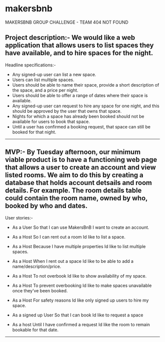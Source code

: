 # makersbnb
MAKERSBNB GROUP CHALLENGE - TEAM 404 NOT FOUND

Project description:-
We would like a web application that allows users to list spaces they have available, and to hire spaces for the night.
---------------------------------------------------------------------------
Headline specifications:-
- Any signed-up user can list a new space.
- Users can list multiple spaces.
- Users should be able to name their space, provide a short description of the space, and a price per night.
- Users should be able to offer a range of dates where their space is available.
- Any signed-up user can request to hire any space for one night, and this should be approved by the user that owns that space.
- Nights for which a space has already been booked should not be available for users to book that space.
- Until a user has confirmed a booking request, that space can still be booked for that night.
---------------------------------------------------------------------------
MVP:-
By Tuesday afternoon, our minimum viable product is to have a functioning web page that allows a user to create an account and view listed rooms.
We aim to do this by creating a database that holds account detsails and room details. 
For example. The room details table could contain the room name, owned by who, booked by who and dates.
---------------------------------------------------------------------------
User stories:-

- As a User 
So that I can use MakersBnB
I want to create an account.

- As a Host
So I can rent out a room
Id like to list a space. 

- As a Host 
Because I have multiple properties
Id like to list multiple spaces.

- As a Host 
When I rent out a space
Id like to be able to add a name/description/price. 

- As a Host
To not overbook 
Id like to show availability of my space. 

- As a Host
To prevent overbooking
Id like to make spaces unavailable once they've been booked.

- As a Host 
For safety reasons
Id like only signed up users to hire my space.

- As a signed up User
So that I can book 
Id like to request a space 

- As a host 
Until I have confirmed a request
Id like the room to remain bookable for that date.

---------------------------------------------------------------------------
